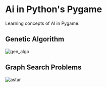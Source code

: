 # Ai in Python's Pygame

Learning concepts of AI in Pygame.

## Genetic Algorithm

![gen_algo](https://user-images.githubusercontent.com/73897941/175332116-d5d7dfe2-dd18-4ebb-9a80-ba34d1fbf40e.gif)


## Graph Search Problems

![astar](https://user-images.githubusercontent.com/73897941/175330848-972b87f0-bf80-47b5-9f10-28197094e46e.gif)
